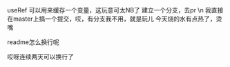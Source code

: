 useRef 可以用来缓存一个变量，这玩意可太NB了
建立一个分支，去pr
\n
我直接在master上搞一个提交，哎，有分支我不用，就是玩儿
今天烧的水有点热了，烫嘴

readme怎么换行呢

哎呀连续两天可以换行了
